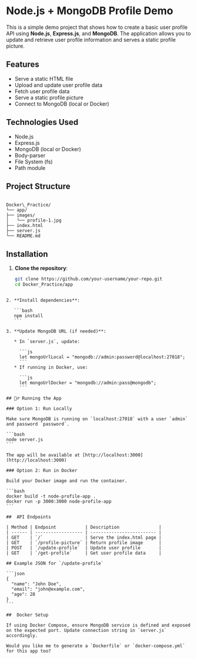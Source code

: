 
# Node.js + MongoDB Profile Demo

This is a simple demo project that shows how to create a basic user profile API using **Node.js**, **Express.js**, and **MongoDB**. The application allows you to update and retrieve user profile information and serves a static profile picture.

##  Features

- Serve a static HTML file
- Upload and update user profile data
- Fetch user profile data
- Serve a static profile picture
- Connect to MongoDB (local or Docker)

##  Technologies Used

- Node.js
- Express.js
- MongoDB (local or Docker)
- Body-parser
- File System (fs)
- Path module

## Project Structure

```

Docker\_Practice/
└── app/
├── images/
│   └── profile-1.jpg
├── index.html
├── server.js
└── README.md

````

## Installation

1. **Clone the repository**:
   ```bash
   git clone https://github.com/your-username/your-repo.git
   cd Docker_Practice/app
````

2. **Install dependencies**:

   ```bash
   npm install
   ```

3. **Update MongoDB URL (if needed)**:

   * In `server.js`, update:

     ```js
     let mongoUrlLocal = "mongodb://admin:password@localhost:27018";
     ```
   * If running in Docker, use:

     ```js
     let mongoUrlDocker = "mongodb://admin:pass@mongodb";
     ```

## 🏃‍♂️ Running the App

### Option 1: Run Locally

Make sure MongoDB is running on `localhost:27018` with a user `admin` and password `password`.

```bash
node server.js
```

The app will be available at [http://localhost:3000](http://localhost:3000)

### Option 2: Run in Docker

Build your Docker image and run the container.

```bash
docker build -t node-profile-app .
docker run -p 3000:3000 node-profile-app
```

##  API Endpoints

| Method | Endpoint           | Description               |
| ------ | ------------------ | ------------------------- |
| GET    | `/`                | Serve the index.html page |
| GET    | `/profile-picture` | Return profile image      |
| POST   | `/update-profile`  | Update user profile       |
| GET    | `/get-profile`     | Get user profile data     |

## Example JSON for `/update-profile`

```json
{
  "name": "John Doe",
  "email": "john@example.com",
  "age": 28
}
```

##  Docker Setup

If using Docker Compose, ensure MongoDB service is defined and exposed on the expected port. Update connection string in `server.js` accordingly.

Would you like me to generate a `Dockerfile` or `docker-compose.yml` for this app too?

